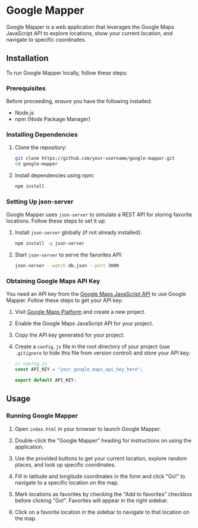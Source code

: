# Google Mapper

Google Mapper is a web application that leverages the Google Maps JavaScript API to explore locations, show your current location, and navigate to specific coordinates.

## Installation

To run Google Mapper locally, follow these steps:

### Prerequisites

Before proceeding, ensure you have the following installed:

- Node.js
- npm (Node Package Manager)

### Installing Dependencies

1. Clone the repository:

   ```sh
   git clone https://github.com/your-username/google-mapper.git
   cd google-mapper
   ```

2. Install dependencies using npm:

   ```sh
   npm install
   ```

### Setting Up json-server

Google Mapper uses `json-server` to simulate a REST API for storing favorite locations. Follow these steps to set it up:

1. Install `json-server` globally (if not already installed):

   ```sh
   npm install -g json-server
   ```

2. Start `json-server` to serve the favorites API:

   ```sh
   json-server --watch db.json --port 3000
   ```

### Obtaining Google Maps API Key

You need an API key from the [Google Maps JavaScript API](https://developers.google.com/maps/documentation/javascript) to use Google Mapper. Follow these steps to get your API key:

1. Visit [Google Maps Platform](https://developers.google.com/maps/gmp-get-started) and create a new project.

2. Enable the Google Maps JavaScript API for your project.

3. Copy the API key generated for your project.

4. Create a `config.js` file in the root directory of your project (use `.gitignore` to hide this file from version control) and store your API key:

   ```javascript
   // config.js
   const API_KEY = "your_google_maps_api_key_here";

   export default API_KEY;
   ```

## Usage

### Running Google Mapper

1. Open `index.html` in your browser to launch Google Mapper.

2. Double-click the "Google Mapper" heading for instructions on using the application.

3. Use the provided buttons to get your current location, explore random places, and look up specific coordinates.

4. Fill in latitude and longitude coordinates in the form and click "Go!" to navigate to a specific location on the map.

5. Mark locations as favorites by checking the "Add to favorites" checkbox before clicking "Go!". Favorites will appear in the right sidebar.

6. Click on a favorite location in the sidebar to navigate to that location on the map.
